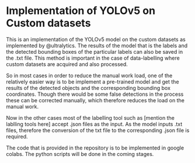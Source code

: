 # Implementation of YOLOv5 on Custom datasets
This is an implementation of the YOLOv5 model on the custom datasets as implemented by @ultralytics. The results of the model that is the labels and the detected bounding boxes of the particular labels can also be saved in the .txt file. This method is important in the case of data-labelling where custom datasets are acquired and also processed. 

So in most cases in order to reduce the manual work load, one of the relatively easier way is to be implement a pre-trained model and get the results of the detected objects and the corresponding bounding box coordinates. Though there would be some false detections in the process these can be corrected manually, which therefore reduces the load on the manual work. 

Now in the other cases most of the labelling tool such as [mention the lablling tools here] accept .json files as the input. As the model inputs .txt files, therefore the conversion of the txt file to the corresponding .json file is required. 

The code that is provided in the repository is to be implemented in google colabs. The python scripts will be done in the coming stages. 
